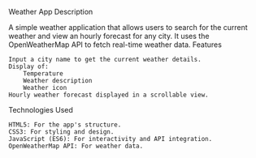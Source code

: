 Weather App
Description

A simple weather application that allows users to search for the current weather and view an hourly forecast for any city. It uses the OpenWeatherMap API to fetch real-time weather data.
Features

    Input a city name to get the current weather details.
    Display of:
        Temperature
        Weather description
        Weather icon
    Hourly weather forecast displayed in a scrollable view.

Technologies Used

    HTML5: For the app's structure.
    CSS3: For styling and design.
    JavaScript (ES6): For interactivity and API integration.
    OpenWeatherMap API: For weather data.
